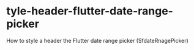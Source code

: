 # tyle-header-flutter-date-range-picker
How to style a header the Flutter date range picker (SfdateRnagePicker) 
